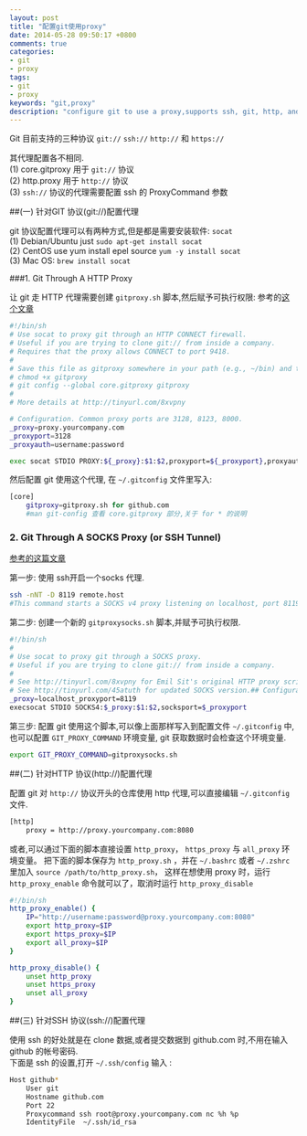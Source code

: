 ```yaml
---
layout: post
title: "配置git使用proxy"
date: 2014-05-28 09:50:17 +0800
comments: true
categories:
- git
- proxy
tags:
- git
- proxy
keywords: "git,proxy"
description: "configure git to use a proxy,supports ssh, git, http, and https protocols"
---
```

Git 目前支持的三种协议  `git://` `ssh://`  `http://` 和 `https://` 

其代理配置各不相同.  
  (1) core.gitproxy 用于 `git://` 协议  
  (2) http.proxy 用于 `http://` 协议  
  (3) `ssh://` 协议的代理需要配置 ssh 的 ProxyCommand 参数  

##(一) 针对GIT 协议(git://)配置代理

git 协议配置代理可以有两种方式,但是都是需要安装软件:  `socat`  
(1) Debian/Ubuntu just `sudo apt-get install socat `  
(2) CentOS use yum install  epel source  `yum -y install socat`  
(3) Mac OS: `brew install socat`  

###1. Git Through A HTTP Proxy

让 git 走 HTTP 代理需要创建 `gitproxy.sh` 脚本,然后赋予可执行权限: 参考的[这个文章](http://www.emilsit.net/blog/archives/how-to-use-the-git-protocol-through-a-http-connect-proxy/)

``` bash
#!/bin/sh
# Use socat to proxy git through an HTTP CONNECT firewall.
# Useful if you are trying to clone git:// from inside a company.
# Requires that the proxy allows CONNECT to port 9418.
#
# Save this file as gitproxy somewhere in your path (e.g., ~/bin) and then run
# chmod +x gitproxy
# git config --global core.gitproxy gitproxy
#
# More details at http://tinyurl.com/8xvpny

# Configuration. Common proxy ports are 3128, 8123, 8000.
_proxy=proxy.yourcompany.com
_proxyport=3128
_proxyauth=username:password

exec socat STDIO PROXY:${_proxy}:$1:$2,proxyport=${_proxyport},proxyauth=${_proxyauth}
```

然后配置 git 使用这个代理, 在 `~/.gitconfig` 文件里写入:

``` bash
[core]
    gitproxy=gitproxy.sh for github.com
    #man git-config 查看 core.gitproxy 部分,关于 for * 的说明
```

### 2. Git Through A SOCKS Proxy (or SSH Tunnel)

[参考的这篇文章](http://www.aireadfun.com/blog/2013/08/27/using-git-through-a-socks-proxy-or-ssh-tunnel/)

第一步: 使用 ssh开启一个socks 代理.  

``` bash
ssh -nNT -D 8119 remote.host
#This command starts a SOCKS v4 proxy listening on localhost, port 8119.
```

第二步: 创建一个新的 `gitproxysocks.sh` 脚本,并赋予可执行权限.

```bash
#!/bin/sh
#
# Use socat to proxy git through a SOCKS proxy.
# Useful if you are trying to clone git:// from inside a company.
#
# See http://tinyurl.com/8xvpny for Emil Sit's original HTTP proxy script.
# See http://tinyurl.com/45atuth for updated SOCKS version.## Configuration.
_proxy=localhost_proxyport=8119
execsocat STDIO SOCKS4:$_proxy:$1:$2,socksport=$_proxyport
```

第三步: 配置 git 使用这个脚本,可以像上面那样写入到配置文件 `~/.gitconfig` 中,也可以配置 `GIT_PROXY_COMMAND` 环境变量, git 获取数据时会检查这个环境变量.

```bash
export GIT_PROXY_COMMAND=gitproxysocks.sh
```

##(二) 针对HTTP 协议(http://)配置代理

配置 git 对 `http://` 协议开头的仓库使用 http 代理,可以直接编辑 `~/.gitconfig` 文件.

```bash
[http]
    proxy = http://proxy.yourcompany.com:8080
```

或者,可以通过下面的脚本直接设置 `http_proxy`， `https_proxy` 与 `all_proxy` 环境变量。
把下面的脚本保存为 `http_proxy.sh` ，并在  `~/.bashrc` 或者 `~/.zshrc` 里加入 `source /path/to/http_proxy.sh`， 这样在想使用 proxy 时，运行 `http_proxy_enable` 命令就可以了，取消时运行 `http_proxy_disable`

```bash
#!/bin/sh
http_proxy_enable() {
    IP="http://username:password@proxy.yourcompany.com:8080"
    export http_proxy=$IP
    export https_proxy=$IP
    export all_proxy=$IP
}

http_proxy_disable() {
    unset http_proxy
    unset https_proxy
    unset all_proxy
}
```


##(三) 针对SSH 协议(ssh://)配置代理

使用 ssh 的好处就是在 clone 数据,或者提交数据到 github.com 时,不用在输入 github 的帐号密码.  
下面是 ssh 的设置,打开 `~/.ssh/config`
输入 :

``` bash
Host github*
    User git
    Hostname github.com
    Port 22
    Proxycommand ssh root@proxy.yourcompany.com nc %h %p
    IdentityFile  ~/.ssh/id_rsa
```


